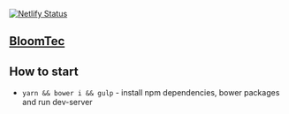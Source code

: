 [![Netlify Status](https://api.netlify.com/api/v1/badges/0114db12-2893-4c10-b42f-8997ace08869/deploy-status)](https://app.netlify.com/sites/bloomtec/deploys)

## [BloomTec](https://bloomtec.netlify.app)

## How to start
* `yarn && bower i && gulp` - install npm dependencies, bower packages and run dev-server

